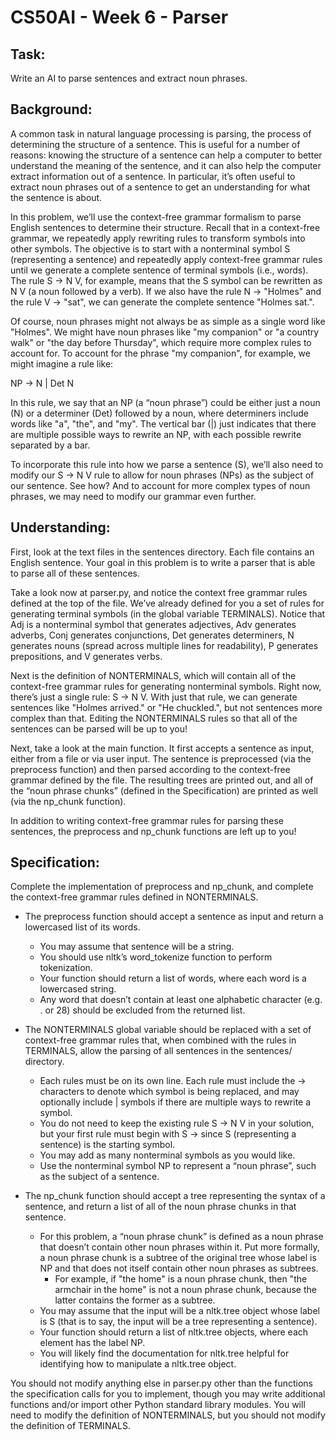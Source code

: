# CS50AI - Week 6 - Parser

## Task:

Write an AI to parse sentences and extract noun phrases.

## Background:

A common task in natural language processing is parsing, the process of determining the structure of a sentence. This is useful for a number of reasons: knowing the structure of a sentence can help a computer to better understand the meaning of the sentence, and it can also help the computer extract information out of a sentence. In particular, it’s often useful to extract noun phrases out of a sentence to get an understanding for what the sentence is about.

In this problem, we’ll use the context-free grammar formalism to parse English sentences to determine their structure. Recall that in a context-free grammar, we repeatedly apply rewriting rules to transform symbols into other symbols. The objective is to start with a nonterminal symbol S (representing a sentence) and repeatedly apply context-free grammar rules until we generate a complete sentence of terminal symbols (i.e., words). The rule S -> N V, for example, means that the S symbol can be rewritten as N V (a noun followed by a verb). If we also have the rule N -> "Holmes" and the rule V -> "sat", we can generate the complete sentence "Holmes sat.".

Of course, noun phrases might not always be as simple as a single word like "Holmes". We might have noun phrases like "my companion" or "a country walk" or "the day before Thursday", which require more complex rules to account for. To account for the phrase "my companion", for example, we might imagine a rule like:

NP -> N | Det N

In this rule, we say that an NP (a “noun phrase”) could be either just a noun (N) or a determiner (Det) followed by a noun, where determiners include words like "a", "the", and "my". The vertical bar (|) just indicates that there are multiple possible ways to rewrite an NP, with each possible rewrite separated by a bar.

To incorporate this rule into how we parse a sentence (S), we’ll also need to modify our S -> N V rule to allow for noun phrases (NPs) as the subject of our sentence. See how? And to account for more complex types of noun phrases, we may need to modify our grammar even further.

## Understanding:

First, look at the text files in the sentences directory. Each file contains an English sentence. Your goal in this problem is to write a parser that is able to parse all of these sentences.

Take a look now at parser.py, and notice the context free grammar rules defined at the top of the file. We’ve already defined for you a set of rules for generating terminal symbols (in the global variable TERMINALS). Notice that Adj is a nonterminal symbol that generates adjectives, Adv generates adverbs, Conj generates conjunctions, Det generates determiners, N generates nouns (spread across multiple lines for readability), P generates prepositions, and V generates verbs.

Next is the definition of NONTERMINALS, which will contain all of the context-free grammar rules for generating nonterminal symbols. Right now, there’s just a single rule: S -> N V. With just that rule, we can generate sentences like "Holmes arrived." or "He chuckled.", but not sentences more complex than that. Editing the NONTERMINALS rules so that all of the sentences can be parsed will be up to you!

Next, take a look at the main function. It first accepts a sentence as input, either from a file or via user input. The sentence is preprocessed (via the preprocess function) and then parsed according to the context-free grammar defined by the file. The resulting trees are printed out, and all of the “noun phrase chunks” (defined in the Specification) are printed as well (via the np_chunk function).

In addition to writing context-free grammar rules for parsing these sentences, the preprocess and np_chunk functions are left up to you!

## Specification:

Complete the implementation of preprocess and np_chunk, and complete the context-free grammar rules defined in NONTERMINALS.

* The preprocess function should accept a sentence as input and return a lowercased list of its words.
  * You may assume that sentence will be a string.
  * You should use nltk’s word_tokenize function to perform tokenization.
  * Your function should return a list of words, where each word is a lowercased string.
  * Any word that doesn’t contain at least one alphabetic character (e.g. . or 28) should be excluded from the returned list.

* The NONTERMINALS global variable should be replaced with a set of context-free grammar rules that, when combined with the rules in TERMINALS, allow the parsing of all sentences in the sentences/ directory.
  * Each rules must be on its own line. Each rule must include the -> characters to denote which symbol is being replaced, and may optionally include | symbols if there are multiple ways to rewrite a symbol.
  * You do not need to keep the existing rule S -> N V in your solution, but your first rule must begin with S -> since S (representing a sentence) is the starting symbol.
  * You may add as many nonterminal symbols as you would like.
  * Use the nonterminal symbol NP to represent a “noun phrase”, such as the subject of a sentence.

* The np_chunk function should accept a tree representing the syntax of a sentence, and return a list of all of the noun phrase chunks in that sentence.
  * For this problem, a “noun phrase chunk” is defined as a noun phrase that doesn’t contain other noun phrases within it. Put more formally, a noun phrase chunk is a subtree of the original tree whose label is NP and that does not itself contain other noun phrases as subtrees.
    * For example, if "the home" is a noun phrase chunk, then "the armchair in the home" is not a noun phrase chunk, because the latter contains the former as a subtree.
  * You may assume that the input will be a nltk.tree object whose label is S (that is to say, the input will be a tree representing a sentence).
  * Your function should return a list of nltk.tree objects, where each element has the label NP.
  * You will likely find the documentation for nltk.tree helpful for identifying how to manipulate a nltk.tree object.

You should not modify anything else in parser.py other than the functions the specification calls for you to implement, though you may write additional functions and/or import other Python standard library modules. You will need to modify the definition of NONTERMINALS, but you should not modify the definition of TERMINALS.